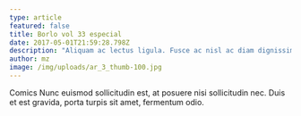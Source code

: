 ```yaml
---
type: article
featured: false
title: Borlo vol 33 especial
date: 2017-05-01T21:59:28.798Z
description: "Aliquam ac lectus ligula. Fusce ac nisl ac diam dignissim imperdiet."
author: mz
image: /img/uploads/ar_3_thumb-100.jpg
---
```


Comics Nunc euismod sollicitudin est, at posuere nisi sollicitudin nec. Duis et est gravida, porta turpis sit amet, fermentum odio.
